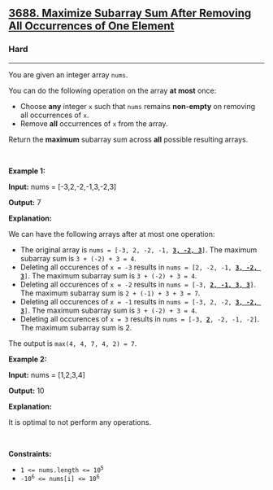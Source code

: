 <h2><a href="https://leetcode.com/problems/maximize-subarray-sum-after-removing-all-occurrences-of-one-element">3688. Maximize Subarray Sum After Removing All Occurrences of One Element</a></h2><h3>Hard</h3><hr><p>You are given an integer array <code>nums</code>.</p>

<p>You can do the following operation on the array <strong>at most</strong> once:</p>

<ul>
	<li>Choose <strong>any</strong> integer <code>x</code> such that <code>nums</code> remains <strong>non-empty</strong> on removing all occurrences of <code>x</code>.</li>
	<li>Remove&nbsp;<strong>all</strong> occurrences of <code>x</code> from the array.</li>
</ul>

<p>Return the <strong>maximum</strong> <span data-keyword="subarray-nonempty">subarray</span> sum across <strong>all</strong> possible resulting arrays.</p>

<p>&nbsp;</p>
<p><strong class="example">Example 1:</strong></p>

<div class="example-block">
<p><strong>Input:</strong> <span class="example-io">nums = [-3,2,-2,-1,3,-2,3]</span></p>

<p><strong>Output:</strong> <span class="example-io">7</span></p>

<p><strong>Explanation:</strong></p>

<p>We can have the following arrays after at most one operation:</p>

<ul>
	<li>The original array is <code>nums = [<span class="example-io">-3, 2, -2, -1, <u><strong>3, -2, 3</strong></u></span>]</code>. The maximum subarray sum is <code>3 + (-2) + 3 = 4</code>.</li>
	<li>Deleting all occurences of <code>x = -3</code> results in <code>nums = [2, -2, -1, <strong><u><span class="example-io">3, -2, 3</span></u></strong>]</code>. The maximum subarray sum is <code>3 + (-2) + 3 = 4</code>.</li>
	<li>Deleting all occurences of <code>x = -2</code> results in <code>nums = [<span class="example-io">-3, <strong><u>2, -1, 3, 3</u></strong></span>]</code>. The maximum subarray sum is <code>2 + (-1) + 3 + 3 = 7</code>.</li>
	<li>Deleting all occurences of <code>x = -1</code> results in <code>nums = [<span class="example-io">-3, 2, -2, <strong><u>3, -2, 3</u></strong></span>]</code>. The maximum subarray sum is <code>3 + (-2) + 3 = 4</code>.</li>
	<li>Deleting all occurences of <code>x = 3</code> results in <code>nums = [<span class="example-io">-3, <u><strong>2</strong></u>, -2, -1, -2</span>]</code>. The maximum subarray sum is 2.</li>
</ul>

<p>The output is <code>max(4, 4, 7, 4, 2) = 7</code>.</p>
</div>

<p><strong class="example">Example 2:</strong></p>

<div class="example-block">
<p><strong>Input:</strong> <span class="example-io">nums = [1,2,3,4]</span></p>

<p><strong>Output:</strong> <span class="example-io">10</span></p>

<p><strong>Explanation:</strong></p>

<p>It is optimal to not perform any operations.</p>
</div>

<p>&nbsp;</p>
<p><strong>Constraints:</strong></p>

<ul>
	<li><code>1 &lt;= nums.length &lt;= 10<sup>5</sup></code></li>
	<li><code>-10<sup>6</sup> &lt;= nums[i] &lt;= 10<sup>6</sup></code></li>
</ul>
